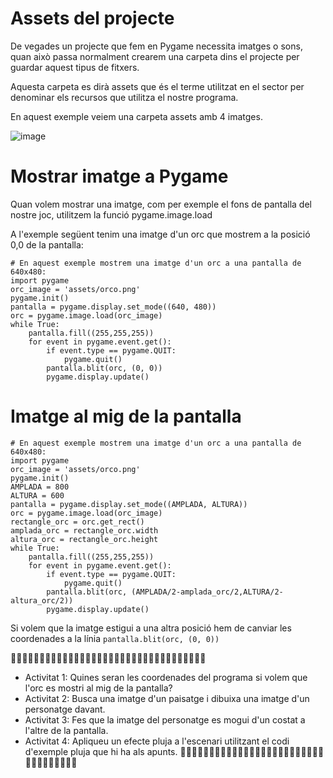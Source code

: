 # Assets del projecte

De vegades un projecte que fem en Pygame necessita imatges o sons, quan això passa normalment crearem una carpeta dins el projecte per guardar aquest tipus de fitxers.

Aquesta carpeta es dirà assets que és el terme utilitzat en el sector per denominar els recursos que utilitza el nostre programa.

En aquest exemple veiem una carpeta assets amb 4 imatges.

![image](https://github.com/user-attachments/assets/3f1f96cf-cb16-43de-ada9-42a90b6e79d0)

# Mostrar imatge a Pygame

Quan volem mostrar una imatge, com per exemple el fons de pantalla del nostre joc, utilitzem la funció pygame.image.load

A l'exemple següent tenim una imatge d'un orc que mostrem a la posició 0,0 de la pantalla:

```
# En aquest exemple mostrem una imatge d'un orc a una pantalla de 640x480:
import pygame
orc_image = 'assets/orco.png'
pygame.init()
pantalla = pygame.display.set_mode((640, 480))
orc = pygame.image.load(orc_image)
while True:
    pantalla.fill((255,255,255))
    for event in pygame.event.get():
        if event.type == pygame.QUIT:
            pygame.quit()
        pantalla.blit(orc, (0, 0))
        pygame.display.update()
```

# Imatge al mig de la pantalla

```
# En aquest exemple mostrem una imatge d'un orc a una pantalla de 640x480:
import pygame
orc_image = 'assets/orco.png'
pygame.init()
AMPLADA = 800
ALTURA = 600
pantalla = pygame.display.set_mode((AMPLADA, ALTURA))
orc = pygame.image.load(orc_image)
rectangle_orc = orc.get_rect()
amplada_orc = rectangle_orc.width
altura_orc = rectangle_orc.height
while True:
    pantalla.fill((255,255,255))
    for event in pygame.event.get():
        if event.type == pygame.QUIT:
            pygame.quit()
        pantalla.blit(orc, (AMPLADA/2-amplada_orc/2,ALTURA/2-altura_orc/2))
        pygame.display.update()
```

Si volem que la imatge estigui a una altra posició hem de canviar les coordenades a la línia ```pantalla.blit(orc, (0, 0))```

🔎🔎🔎🔎🔎🔎🔎🔎🔎🔎🔎🔎🔎🔎🔎🔎🔎🔎🔎🔎🔎🔎🔎🔎🔎🔎🔎🔎🔎🔎🔎🔎🔎🔎
- Activitat 1: Quines seran les coordenades del programa si volem que l'orc es mostri al mig de la pantalla?
- Activitat 2: Busca una imatge d'un paisatge i dibuixa una imatge d'un personatge davant.
- Activitat 3: Fes que la imatge del personatge es mogui d'un costat a l'altre de la pantalla.
- Activitat 4: Apliqueu un efecte pluja a l'escenari utilitzant el codi d'exemple pluja que hi ha als apunts. 
🔎🔎🔎🔎🔎🔎🔎🔎🔎🔎🔎🔎🔎🔎🔎🔎🔎🔎🔎🔎🔎🔎🔎🔎🔎🔎🔎🔎🔎🔎🔎🔎🔎🔎

